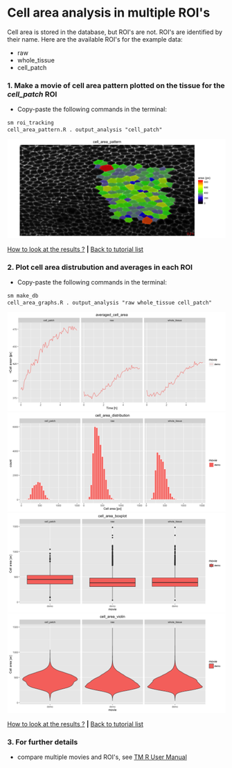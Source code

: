 
# Cell area analysis in multiple ROI's

Cell area is stored in the database, but ROI's are not. ROI's are identified by their name. Here are the available ROI's for the example data: 
* raw 
* whole_tissue
* cell_patch

### 1. Make a movie of cell area pattern plotted on the tissue for the *cell_patch* ROI

* Copy-paste the following commands in the terminal:

```
sm roi_tracking 
cell_area_pattern.R . output_analysis "cell_patch"
```

![](cell_area_ROI_files/figure-html/cell_area_pattern-1.png)

[How to look at the results ?](../tm_qs_example_data.md#4-look-at-the-results) **|** 
[Back to tutorial list](../tm_qs_example_data.md#3-select-the-analysis-you-are-interested-in)

### 2. Plot cell area distrubution and averages in each ROI
* Copy-paste the following commands in the terminal:

```
sm make_db 
cell_area_graphs.R . output_analysis "raw whole_tissue cell_patch"
```

![](cell_area_ROI_files/figure-html/cell_area_graphs-1.png)![](cell_area_ROI_files/figure-html/cell_area_graphs-2.png)![](cell_area_ROI_files/figure-html/cell_area_graphs-3.png)![](cell_area_ROI_files/figure-html/cell_area_graphs-4.png)

[How to look at the results ?](../tm_qs_example_data.md#4-look-at-the-results) **|** 
[Back to tutorial list](../tm_qs_example_data.md#3-select-the-analysis-you-are-interested-in)

### 3. For further details

* compare multiple movies and ROI's, see [TM R User Manual](https://mpicbg-scicomp.github.io/tissue_miner/tm_tutorial/R-tutorial.html#comparing-averaged-quantities-between-movies-and-rois)
